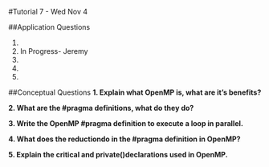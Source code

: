 #Tutorial 7 - Wed Nov 4

##Application Questions

1. <OPEN>
2. In Progress- Jeremy
3. <OPEN>
4. <OPEN>
5. <OPEN>


##Conceptual Questions
**1. Explain what OpenMP is, what are it’s benefits?**

**2. What are the #pragma ​definitions, what do they do?**

**3. Write the OpenMP #pragma definition to execute a loop in parallel.**

**4. What does the reduction​do in the #pragma definition in OpenMP?**

**5. Explain the critical ​and private()​declarations used in OpenMP.**
























